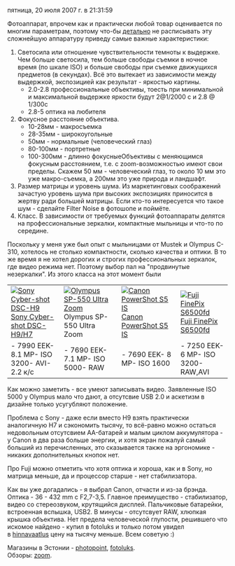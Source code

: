 пятница, 20 июля 2007 г. в 21:31:59

Фотоаппарат, впрочем как и практически любой товар оценивается по многим параметрам, поэтому что-бы [детально](http://www.znyata.com/article1/arcticle3.html) не расписывать эту сложнейшую аппаратуру приведу самые важные характеристики:

1. Светосила или отношение чувствительности темноты к выдержке.  
    Чем больше светосила, тем больше свободы съемки в ночное время (по шкале ISO) и больше свободы при съемке движущихся предметов (в секундах). Всё это вытекает из зависимости между выдержкой, экспозицией как результат - яркостью картины.  
    - 2.0-2.8 профессиональные объективы, тоесть при минимальной и максимальной выдержке яркости будут 2@1/2000 с и 2.8 @ 1/300с
    - 2.8-5 оптика на любителя
2. Фокусное расстояние объектива.  
    - 10-28мм - макросъемка
    - 28-35мм - широкоугольные
    - 50мм - нормальные (человеческий глаз)
    - 80-100мм - портретные
    - 100-300мм - длинно фокусныеОбъективы с меняющимся фокусным расстоянием, т.е. с zoom-возможностью имеют свои пределы. Скажем 50 мм - человеческий глаз, то около 10 мм это уже макро-съемка, а 200мм это уже природа и ландшафт.
3. Размер матрицы и уровень шума. Из маркетинговых соображений зачастую уровень шума при высоких экспозициях приносится в жертву ради большей матрицы. Если кто-то интересуется что такое шум - сделайте Filter Noise в фотошопе и поймёте.
4. Класс. В зависимости от требуемых функций фотоаппараты делятся на профессиональные зеркалки, компактные мыльницы и что-то по середине.

Поскольку у меня уже был опыт с мыльницами от Mustek и Olympus C-310, хотелось не столько компактности, сколько качества и оптики. В то же время я не хотел дорогих и строгих профессиональных зеркалок, где видео режима нет. Поэтому выбор пал на "продвинутые незеркалки". Из этого класса на этот момент были

|   |   |   |   |
|---|---|---|---|
|[](http://www.dcresource.com/reviews/olympus/sp550uz-review/index.shtml)[![Sony Cyber-shot DSC-H9](https://s3-eu-west-1.amazonaws.com/kurapov/image/2708c0ce85aa/original/sony_cyber_shot_h9.jpg)](https://s3-eu-west-1.amazonaws.com/kurapov/image/2708c0ce85aa/original/sony_cyber_shot_h9.jpg "Sony Cyber-shot DSC-H9")[  Sony Cyber-shot DSC-H9/H7](http://www.dcresource.com/reviews/sony/dsc_h9-review/index.shtml)|[](http://www.dcresource.com/reviews/olympus/sp550uz-review/index.shtml)[![Olympus SP-550 Ultra Zoom](https://s3-eu-west-1.amazonaws.com/kurapov/image/1235cfbcf886/original/SP_550UZ_1_1.jpg)](https://s3-eu-west-1.amazonaws.com/kurapov/image/1235cfbcf886/original/SP_550UZ_1_1.jpg "Olympus SP-550 Ultra Zoom")  Olympus SP-550 Ultra Zoom|[](http://www.dcresource.com/reviews/canon/powershot_s5-review/index.shtml)[![Canon PowerShot S5 IS](https://s3-eu-west-1.amazonaws.com/kurapov/image/c7f68c9157c1/original/5590-CanonS5ISfront.jpg)](https://s3-eu-west-1.amazonaws.com/kurapov/image/c7f68c9157c1/original/5590-CanonS5ISfront.jpg "Canon PowerShot S5 IS")  [Canon PowerShot S5 IS](http://www.dcresource.com/reviews/canon/powershot_s5-review/index.shtml)|[](http://www.kroupski.ru/photo/fujifilm-finepix-s6500fd.htm)[![Fuji FinePix S6500fd](https://s3-eu-west-1.amazonaws.com/kurapov/image/28ecd20a6671/original/s9100_front_1_compressed.jpg)](https://s3-eu-west-1.amazonaws.com/kurapov/image/28ecd20a6671/original/s9100_front_1_compressed.jpg "Fuji FinePix S6500fd")  [Fuji FinePix S6500fd](http://www.kroupski.ru/photo/fujifilm-finepix-s6500fd.htm)|
|- 7990 EEK- 8.1 MP- ISO 3200- AVI- 2.2 к/с|- 7690 EEK- 7.1 MP- ISO 5000- RAW|- 7690 EEK- 8 MP- ISO 1600|- 7250 EEK- 6 MP- ISO 3200- RAW,AVI|

Как можно заметить - все умеют записывать видео. Заявленные ISO 5000 у Olympus мало что дают, а отсутсвие USB 2.0 и аскетизм в дизайне только усугубляют положение.

Проблема с Sony - даже если вместо H9 взять практически аналогичную H7 и сэкономить тысячу, то всё-равно можно остаться недовольным отсутсвием AA-батарей и малым циклом аккумулятора - у Canon в два раза больше энергии, и хотя экран пожалуй самый больший из перечисленных, это сказывается также на эргономике - никаких дополнительных кнопок нет.

Про Fuji можно отметить что хотя оптика и хороша, как и в Sony, но матрица меньше, да и процессор старше - нет стабилизатора.

Как вы уже догадались - я выбрал Canon, отчасти и из-за брэнда. Оптика - 36 - 432 mm с F2,7-3,5. Главное преимущество - стабилизатор, видео со стереозвуком, крутящийся дисплей. Пальчиковые батарейки, встроенная вспышка, USB2. В минусы - отсутсвует RAW, хлюпкая крышка объектива. Нет предела человеческой глупости, решившего что искомое найдено - купил в fotoluks и только потом увидел в [hinnavaatlus](http://www.hinnavaatlus.ee/products/Arvutiriistvara/Kaamerad/65114/) цену на тысячу меньше. Всем советую :)

Магазины в Эстонии - [photopoint](http://www.photopoint.ee/toode.php?id=11491), [fotoluks](http://fotoluks.ee/).  
Обзоры: [zoom](http://zoom.cnews.ru/ru/catalog/photo/pages/pr/?5634_407[]=5768).
